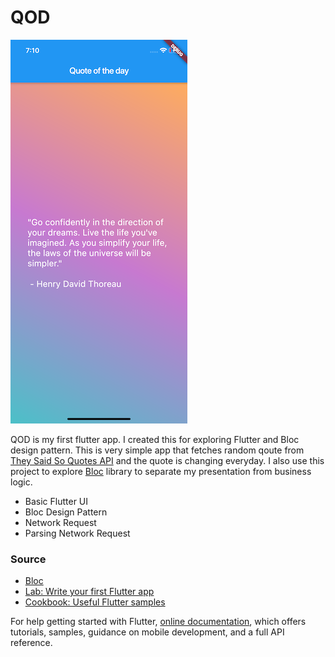 # QOD

![alt text](screenshot.png)

QOD is my first flutter app. I created this for exploring Flutter and Bloc design pattern.
This is very simple app that fetches random qoute from [
They Said So Quotes API](https://quotes.rest) and the quote is changing everyday. I also use this project to explore [Bloc](https://github.com/felangel/bloc) library to separate my presentation from business logic.


  - Basic Flutter UI
  - Bloc Design Pattern
  - Network Request
  - Parsing Network Request

### Source

- [Bloc](https://github.com/felangel/bloc)
- [Lab: Write your first Flutter app](https://flutter.dev/docs/get-started/codelab)
- [Cookbook: Useful Flutter samples](https://flutter.dev/docs/cookbook)

For help getting started with Flutter,
[online documentation](https://flutter.dev/docs), which offers tutorials,
samples, guidance on mobile development, and a full API reference.

